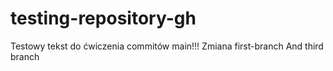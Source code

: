 # testing-repository-gh

Testowy tekst do ćwiczenia commitów main!!!
Zmiana first-branch
And third branch